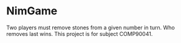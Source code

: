 # NimGame

Two players must remove stones from a given number in turn. Who removes last wins. This project is for subject COMP90041.   
